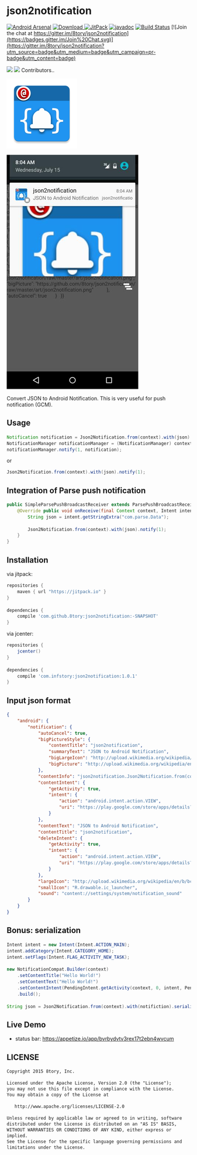 # json2notification

[![Android Arsenal](https://img.shields.io/badge/Android%20Arsenal-json2notification-green.svg?style=flat)](https://android-arsenal.com/details/1/2136)
[![Download](https://api.bintray.com/packages/8tory/maven/json2notification/images/download.svg) ](https://bintray.com/8tory/maven/json2notification/_latestVersion)
[![JitPack](https://img.shields.io/github/tag/8tory/json2notification.svg?label=JitPack)](https://jitpack.io/#8tory/json2notification)
[![javadoc](https://img.shields.io/github/tag/8tory/json2notification.svg?label=javadoc)](https://jitpack.io/com/github/8tory/json2notification/f0c95a6cf4/javadoc/index.html)
[![Build Status](https://travis-ci.org/8tory/json2notification.svg)](https://travis-ci.org/8tory/json2notification)
[![Join the chat at https://gitter.im/8tory/json2notification](https://badges.gitter.im/Join%20Chat.svg)](https://gitter.im/8tory/json2notification?utm_source=badge&utm_medium=badge&utm_campaign=pr-badge&utm_content=badge)

[![](https://avatars0.githubusercontent.com/u/1842626?v=3&s=48)](https://github.com/changyuheng)
[![](https://avatars3.githubusercontent.com/u/213736?v=3&s=48)](https://github.com/yongjhih)
Contributors..

![](art/json2notification.png)

[![](art/screenshot.jpg)](https://appetize.io/app/bvrbydvtv3rex17t2ebn4wvcum)

Convert JSON to Android Notification. This is very useful for push notification (GCM).

## Usage

```java
Notification notification = Json2Notification.from(context).with(json).notification();
NotificationManager notificationManager = (NotificationManager) context.getSystemService(Context.NOTIFICATION_SERVICE);
notificationManager.notify(1, notification);
```

or

```java
Json2Notification.from(context).with(json).notify(1);
```

## Integration of Parse push notification

```java
public SimpleParsePushBroadcastReceiver extends ParsePushBroadcastReceiver {
    @Override public void onReceive(final Context context, Intent intent) {
        String json = intent.getStringExtra("com.parse.Data");

        Json2Notification.from(context).with(json).notify(1);
    }
}
```

## Installation

via jitpack:

```gradle
repositories {
    maven { url "https://jitpack.io" }
}

dependencies {
    compile 'com.github.8tory:json2notification:-SNAPSHOT'
}
```

via jcenter:

```gradle
repositories {
    jcenter()
}

dependencies {
    compile 'com.infstory:json2notification:1.0.1'
}
```

## Input json format

```json
{
    "android": {
        "notification": {
            "autoCancel": true,
            "bigPictureStyle": {
                "contentTitle": "json2notification",
                "summaryText": "JSON to Android Notification",
                "bigLargeIcon": "http://upload.wikimedia.org/wikipedia/en/b/bc/Wiki.png",
                "bigPicture": "http://upload.wikimedia.org/wikipedia/en/b/bc/Wiki.png"
            },
            "contentInfo": "json2notification.Json2Notification.from(context).with(json).notification();",
            "contentIntent": {
                "getActivity": true,
                "intent": {
                    "action": "android.intent.action.VIEW",
                    "uri": "https://play.google.com/store/apps/details?id=com.story8.android.gallery"
                }
            },
            "contentText": "JSON to Android Notification",
            "contentTitle": "json2notification",
            "deleteIntent": {
                "getActivity": true,
                "intent": {
                    "action": "android.intent.action.VIEW",
                    "uri": "https://play.google.com/store/apps/details?id=com.story8.android.gallery"
                }
            },
            "largeIcon": "http://upload.wikimedia.org/wikipedia/en/b/bc/Wiki.png",
            "smallIcon": "R.drawable.ic_launcher",
            "sound": "content://settings/system/notification_sound"
        }
    }
}
```

## Bonus: serialization

```java
Intent intent = new Intent(Intent.ACTION_MAIN);
intent.addCategory(Intent.CATEGORY_HOME);
intent.setFlags(Intent.FLAG_ACTIVITY_NEW_TASK);

new NotificationCompat.Builder(context)
    .setContentTitle("Hello World!")
    .setContentText("Hello World!")
    .setContentIntent(PendingIntent.getActivity(context, 0, intent, PendingIntent.FLAG_UPDATE_CURRENT))
    .build();

String json = Json2Notification.from(context).with(notifiction).serialize();
```

## Live Demo

* status bar: https://appetize.io/app/bvrbydvtv3rex17t2ebn4wvcum

## LICENSE

```
Copyright 2015 8tory, Inc.

Licensed under the Apache License, Version 2.0 (the "License");
you may not use this file except in compliance with the License.
You may obtain a copy of the License at

   http://www.apache.org/licenses/LICENSE-2.0

Unless required by applicable law or agreed to in writing, software
distributed under the License is distributed on an "AS IS" BASIS,
WITHOUT WARRANTIES OR CONDITIONS OF ANY KIND, either express or implied.
See the License for the specific language governing permissions and
limitations under the License.
```
